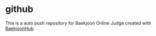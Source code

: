 # github
This is a auto push repository for Baekjoon Online Judge created with [BaekjoonHub](https://github.com/BaekjoonHub/BaekjoonHub).
